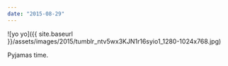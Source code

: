 ```yaml
---
date: "2015-08-29"
---
```


![yo yo]({{ site.baseurl }}/assets/images/2015/tumblr_ntv5wx3KJN1r16syio1_1280-1024x768.jpg)

Pyjamas time.
